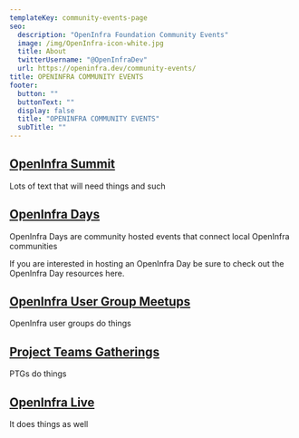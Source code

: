```yaml
---
templateKey: community-events-page
seo:
  description: "OpenInfra Foundation Community Events"
  image: /img/OpenInfra-icon-white.jpg
  title: About
  twitterUsername: "@OpenInfraDev"
  url: https://openinfra.dev/community-events/
title: OPENINFRA COMMUNITY EVENTS
footer:
  button: ""
  buttonText: ""
  display: false
  title: "OPENINFRA COMMUNITY EVENTS"
  subTitle: ""
---
```


## [OpenInfra Summit](/summit)

Lots of text that will need things and such

## [OpenInfra Days](https://www.openstack.org/events/community-events#openinfra_days)

OpenInfra Days are community hosted events that connect local OpenInfra communities 

If you are interested in hosting an OpenInfra Day be sure to check out the OpenInfra Day resources here. 

## [OpenInfra User Group Meetups](https://www.meetup.com/pro/openinfradev)

OpenInfra user groups do things

## [Project Teams Gatherings](/ptg)

PTGs do things

## [OpenInfra Live](/live)

It does things as well